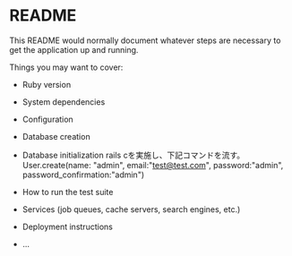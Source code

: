 # README

This README would normally document whatever steps are necessary to get the
application up and running.

Things you may want to cover:

* Ruby version

* System dependencies

* Configuration

* Database creation

* Database initialization
rails cを実施し、下記コマンドを流す。
User.create(name: "admin", email:"test@test.com", password:"admin", password_confirmation:"admin")

* How to run the test suite

* Services (job queues, cache servers, search engines, etc.)

* Deployment instructions

* ...
